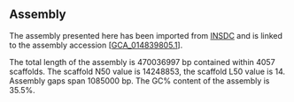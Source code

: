**Assembly**
--------

The assembly presented here has been imported from [INSDC](http://www.insdc.org) and is linked to the assembly accession [[GCA\_014839805.1](http://www.ebi.ac.uk/ena/data/view/GCA_014839805.1)].

The total length of the assembly is 470036997 bp contained within 4057 scaffolds.
The scaffold N50 value is 14248853, the scaffold L50 value is 14.
Assembly gaps span 1085000 bp. The GC% content of the assembly is 35.5%.
